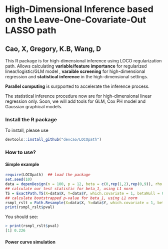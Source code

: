# High-Dimensional Inference based on the Leave-One-Covariate-Out LASSO path
## Cao, X, Gregory, K.B, Wang, D

This R package is for high-dimensional inference using LOCO regularization path. Allows calculating **variable/feature importance** for regularized linear/logistic/GLM model , **varaible screening** for high-dimensional regression and **statistical inference** in the high-dimensional settings. 

**Parallel computing** is surpported to accelerate the inference process. 

The statistical inference procedure now are for high-dimensional linear regression only. Soon, we will add tools for GLM, Cox PH model and Gaussian graphical models.  

### Install the R package

To install, please use 
```R
devtools::install_github("devcao/LOCOpath")
```

### How to use?
#### Simple example
```R
require(LOCOpath)  ## load the package
set.seed(10)
data = depenDesign(n = 100, p = 12, beta = c(0,rep(1,2),rep(0,9)), rho = 0) ## generate some data
## calculate our test statistic for beta_1, using L1 norm
TS = ExactPath.TS(X=data$X, Y=data$Y, which.covariate = 1, betaNull = 0, multiTest = FALSE, norm = 'L1')
## calculate bootstrapped p-value for beta_1, using L1 norm 
rsmpl_rslt = Path.Resample(X=data$X, Y=data$Y, which.covariate = 1, betaNull = 0, multiTest = FALSE, norm = 'L1', B = 500, parallel = TRUE, beta.init = 'adaptive', beta.true = 0)
print(rsmpl_rslt$pval)
```
You should see: 
```R
> print(rsmpl_rslt$pval)
[1] 0.226
```

#### Power curve simulation
